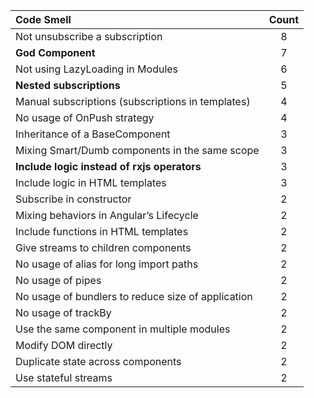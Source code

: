 |Code Smell| Count|
|:--|:--:|
|Not unsubscribe a subscription |8|
|**God Component** |7|
|Not using LazyLoading in Modules |6|
|**Nested subscriptions**|5|
|Manual subscriptions (subscriptions in templates) |4|
|No usage of OnPush strategy |4|
|Inheritance of a BaseComponent |3|
|Mixing Smart/Dumb components in the same scope |3|
|**Include logic instead of rxjs operators** |3|
|Include logic in HTML templates |3|
|Subscribe in constructor |2|
|Mixing behaviors in Angular’s Lifecycle |2|
|Include functions in HTML templates |2|
|Give streams to children components |2|
|No usage of alias for long import paths |2|
|No usage of pipes |2|
|No usage of bundlers to reduce size of application |2|
|No usage of trackBy |2|
|Use the same component in multiple modules |2|
|Modify DOM directly |2|
|Duplicate state across components |2|
|Use stateful streams |2|